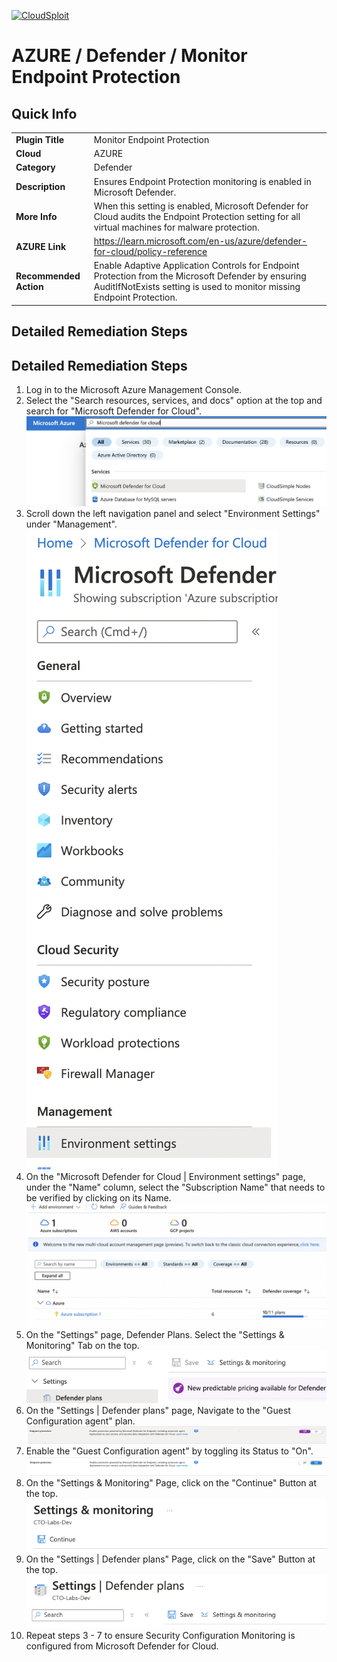 [![CloudSploit](https://cloudsploit.com/img/logo-new-big-text-100.png "CloudSploit")](https://cloudsploit.com)

# AZURE / Defender / Monitor Endpoint Protection

## Quick Info

| |                                                                                                                                                                           |
|-|---------------------------------------------------------------------------------------------------------------------------------------------------------------------------|
| **Plugin Title** | Monitor Endpoint Protection                                                                                                                                               |
| **Cloud** | AZURE                                                                                                                                                                     |
| **Category** | Defender                                                                                                                                                                  |
| **Description** | Ensures Endpoint Protection monitoring is enabled in Microsoft Defender.                                                                                                             |
| **More Info** | When this setting is enabled, Microsoft Defender for Cloud audits the Endpoint Protection setting for all virtual machines for malware protection.                                            |
| **AZURE Link** | https://learn.microsoft.com/en-us/azure/defender-for-cloud/policy-reference                                                                                 |
| **Recommended Action** | Enable Adaptive Application Controls for Endpoint Protection from the Microsoft Defender by ensuring AuditIfNotExists setting is used to monitor missing Endpoint Protection. |

## Detailed Remediation Steps

## Detailed Remediation Steps
1. Log in to the Microsoft Azure Management Console.
2. Select the "Search resources, services, and docs" option at the top and search for "Microsoft Defender for Cloud". </br> <img src="/resources/azure/defender/monitor-endpoint-protection/step2.png"/>
3. Scroll down the left navigation panel and select "Environment Settings" under "Management".</br> <img src="/resources/azure/defender/monitor-endpoint-protection/step3.png"/>
4. On the "Microsoft Defender for Cloud | Environment settings" page, under the "Name" column, select the "Subscription Name" that needs to be verified by clicking on its Name.</br> <img src="/resources/azure/defender/monitor-endpoint-protection/step4.png"/>
5. On the "Settings" page, Defender Plans. Select the "Settings & Monitoring" Tab on the top.</br> <img src="/resources/azure/defender/monitor-endpoint-protection/step5.png"/>
6. On the "Settings | Defender plans" page, Navigate to the "Guest Configuration agent" plan.</br> <img src="/resources/azure/defender/monitor-endpoint-protection/step6.png"/>
7. Enable the "Guest Configuration agent" by toggling its Status to "On".</br>  <img src="/resources/azure/defender/monitor-endpoint-protection/step7.png"/>
8. On the "Settings & Monitoring" Page, click on the "Continue" Button at the top.</br>  <img src="/resources/azure/defender/monitor-endpoint-protection/step8.png"/>
9. On the "Settings | Defender plans" Page, click on the "Save" Button at the top.</br>  <img src="/resources/azure/defender/monitor-endpoint-protection/step9.png"/>
10. Repeat steps 3 - 7 to ensure Security Configuration Monitoring is configured from Microsoft Defender for Cloud.</br>
